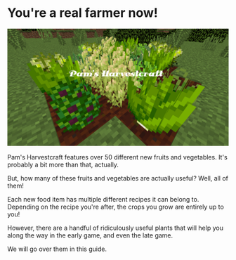 # You're a real farmer now!

![Modpack Logo made by me](modpacklogo.png)

Pam's Harvestcraft features over 50 different new fruits and vegetables. It's probably a bit more than that, actually.

But, how many of these fruits and vegetables are actually useful? Well, all of them!

Each new food item has multiple different recipes it can belong to. Depending on the recipe you're after, the crops you grow are entirely up to you!

However, there are a handful of ridiculously useful plants that will help you along the way in the early game, and even the late game.

We will go over them in this guide.
